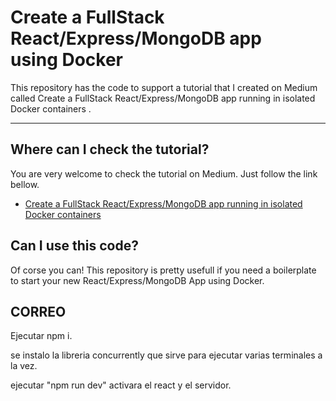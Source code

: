 # Create a FullStack React/Express/MongoDB app using Docker

This repository has the code to support a tutorial that I created on Medium called Create a FullStack React/Express/MongoDB app running in isolated Docker containers
.
___

## Where can I check the tutorial?
You are very welcome to check the tutorial on Medium. Just follow the link bellow.
- [Create a FullStack React/Express/MongoDB app running in isolated Docker containers](https://medium.com/p/c3e3e21c4074/edit)

## Can I use this code?
Of corse you can! This repository is pretty usefull if you need a boilerplate to start your new React/Express/MongoDB App using Docker.


## CORREO

Ejecutar npm i.

se instalo la libreria concurrently que sirve para ejecutar varias terminales a la vez.

ejecutar "npm run dev" activara el react y el servidor.
